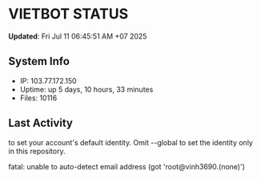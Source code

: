# VIETBOT STATUS
**Updated**: Fri Jul 11 06:45:51 AM +07 2025

## System Info
- IP: 103.77.172.150
- Uptime: up 5 days, 10 hours, 33 minutes
- Files: 10116

## Last Activity

to set your account's default identity.
Omit --global to set the identity only in this repository.

fatal: unable to auto-detect email address (got 'root@vinh3690.(none)')
